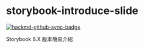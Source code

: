 # storybook-introduce-slide

[![hackmd-github-sync-badge](https://hackmd.io/IDryJyugTZG5ela-pazHqA/badge)](https://hackmd.io/IDryJyugTZG5ela-pazHqA)

Storybook 6.X 版本簡易介紹
